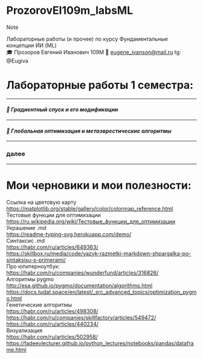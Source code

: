 # ProzorovEI109m_labsML

> [!NOTE]
> Лабораторные работы (и прочее) по курсу Фундаментальные концепции ИИ (ML)       
>🎓  Прозоров Евгений Иванович 109М
>📧 eugene_ivanson@mail.ru
>tg: @Eugiva



# Лабораторные работы 1 семестра:

----
#### ___📄 Градиентный спуск и его модификации___  #
----
#### ___📄 Глобальная оптимизация и метаэврестические алгоритмы___  #
----
### далее
----


# Мои черновики и мои полезности:
Ссылка на цветовую карту    
https://matplotlib.org/stable/gallery/color/colormap_reference.html         
Тестовые функции для оптимизации    
https://ru.wikipedia.org/wiki/Тестовые_функции_для_оптимизации    
Украшение .md    
https://readme-typing-svg.herokuapp.com/demo/      
Синтаксис .md    
https://habr.com/ru/articles/649363/    
https://skillbox.ru/media/code/yazyk-razmetki-markdown-shpargalka-po-sintaksisu-s-primerami/    
Про юпитерноутбук:    
https://habr.com/ru/companies/wunderfund/articles/316826/      
Алгоритмы pygmo    
http://esa.github.io/pygmo/documentation/algorithms.html        
https://docs.tudat.space/en/latest/_src_advanced_topics/optimization_pygmo.html          
Генетические алгоритмы       
https://habr.com/ru/articles/498308/   
https://habr.com/ru/companies/skillfactory/articles/549472/        
https://habr.com/ru/articles/440234/        
Визуализация    
https://habr.com/ru/articles/502958/    
https://fadeevlecturer.github.io/python_lectures/notebooks/pandas/dataframe.html      
